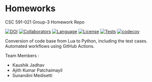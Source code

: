 # Homeworks
CSC 591-021 Group-3 Homework Repo

[![DOI](https://zenodo.org/badge/588367919.svg)](https://zenodo.org/badge/latestdoi/588367919)
[![Collaborators](https://img.shields.io/badge/Collaborators-3-purple.svg?style=flat)](https://github.com/NCSU-CSC-591-021-Spring-23-Group-3/Homeworks/graphs/contributors)
[![Language](https://img.shields.io/badge/Language-Python-orange.svg?style=flat)](https://github.com/NCSU-CSC-591-021-Spring-23-Group-3/Homeworks/search?l=python)
[![License](https://img.shields.io/badge/License-MIT-blue.svg?style=flat)](https://github.com/NCSU-CSC-591-021-Spring-23-Group-3/Homeworks/blob/main/LICENSE)
[![Tests](https://github.com/NCSU-CSC-591-021-Spring-23-Group-3/Homeworks/actions/workflows/lua-python-hws.yml/badge.svg)](https://github.com/NCSU-CSC-591-021-Spring-23-Group-3/Homeworks/actions/workflows/lua-python-hws.yml)
[![codecov](https://codecov.io/gh/NCSU-CSC-591-021-Spring-23-Group-3/Homeworks/branch/main/graph/badge.svg)](https://codecov.io/gh/NCSU-CSC-591-021-Spring-23-Group-3/Homeworks)

Conversion of code base from Lua to Python, including the test cases. Automated workflows using GitHub Actions.

Team Members :
 - Kaushik Jadhav
 - Ajith Kumar Patchaimayil
 - Sunandini Medisetti 
